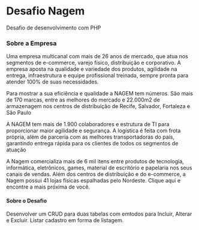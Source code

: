 # Desafio Nagem

Desafio de desenvolvimento com PHP 

### Sobre a Empresa

Uma empresa multicanal com mais de 26 anos de mercado, que atua nos segmentos de e-commerce, varejo físico, distribuição e corporativo. A empresa aposta na qualidade e variedade dos produtos, agilidade na entrega, infraestrutura e equipe profissional treinada, sempre pronta para atender 100% de suas necessidades.

Para mostrar a sua eficiência e qualidade a NAGEM tem números. São mais de 170 marcas, entre as melhores do mercado e 22.000m2 de armazenagem nos centros de distribuição de Recife, Salvador, Fortaleza e São Paulo

A NAGEM tem mais de 1.900 colaboradores e estrutura de TI para proporcionar maior agilidade e segurança. A logística é feita com frota própria, além de parceria com as melhores transportadoras do país, garantindo entrega rápida para os clientes de todos os segmentos de atuação

A Nagem comercializa mais de 6 mil itens entre produtos de tecnologia, informática, eletrônicos, games, material de escritório e papelaria nos seus canais de vendas. Além dos centros de distribuição e do e-commerce, a Nagem possui 41 lojas físicas espalhadas pelo Nordeste. Clique aqui e encontre a mais próxima de você.

#### Sobre o Desafio

Desenvolver um CRUD para duas tabelas com emtodos para Incluir, Alterar e Excluir. Listar cadastro em forma de listagem.
